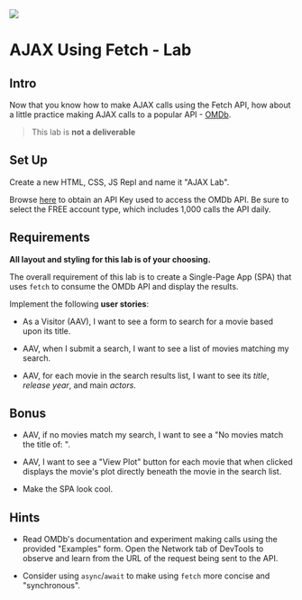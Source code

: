 <img src="https://i.imgur.com/XIbnaV8.jpg">

# AJAX Using Fetch - Lab

## Intro

Now that you know how to make AJAX calls using the Fetch API, how about a little practice making AJAX calls to a popular API - [OMDb](http://www.omdbapi.com/).

> This lab is **not a deliverable**

## Set Up

Create a new HTML, CSS, JS Repl and name it "AJAX Lab".

Browse [here](http://www.omdbapi.com/apikey.aspx) to obtain an API Key used to access the OMDb API. Be sure to select the FREE account type, which includes 1,000 calls the API daily.

## Requirements

**All layout and styling for this lab is of your choosing.**

The overall requirement of this lab is to create a Single-Page App (SPA) that uses `fetch` to consume the OMDb API and display the results.

Implement the following **user stories**:

- As a Visitor (AAV), I want to see a form to search for a movie based upon its title.

- AAV, when I submit a search, I want to see a list of movies matching my search.

- AAV, for each movie in the search results list, I want to see its _title_, _release year_, and main _actors_.

## Bonus

- AAV, if no movies match my search, I want to see a "No movies match the title of: <insert search title here>".

- AAV, I want to see a "View Plot" button for each movie that when clicked displays the movie's plot directly beneath the movie in the search list.

- Make the SPA look cool.

## Hints

- Read OMDb's documentation and experiment making calls using the provided "Examples" form. Open the Network tab of DevTools to observe and learn from the URL of the request being sent to the API.

- Consider using `async`/`await` to make using `fetch` more concise and "synchronous".